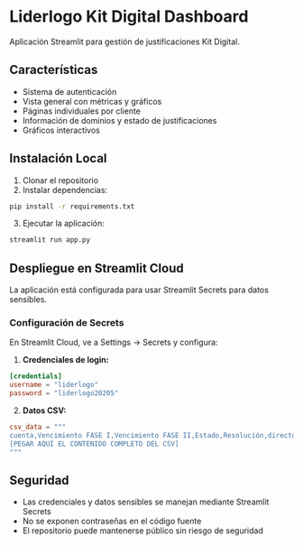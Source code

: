 # Liderlogo Kit Digital Dashboard

Aplicación Streamlit para gestión de justificaciones Kit Digital.

## Características

- Sistema de autenticación
- Vista general con métricas y gráficos
- Páginas individuales por cliente
- Información de dominios y estado de justificaciones
- Gráficos interactivos

## Instalación Local

1. Clonar el repositorio
2. Instalar dependencias:
```bash
pip install -r requirements.txt
```

3. Ejecutar la aplicación:
```bash
streamlit run app.py
```

## Despliegue en Streamlit Cloud

La aplicación está configurada para usar Streamlit Secrets para datos sensibles.

### Configuración de Secrets

En Streamlit Cloud, ve a Settings → Secrets y configura:

1. **Credenciales de login:**
```toml
[credentials]
username = "liderlogo"
password = "liderlogo20205"
```

2. **Datos CSV:**
```toml
csv_data = """
cuenta,Vencimiento FASE I,Vencimiento FASE II,Estado,Resolución,directorio,alta_gsc,sitemap_enviado,dominio,usuario_admin,contraseña_admin,justificacion FASE I,justificacion FASE II,sheets
[PEGAR AQUÍ EL CONTENIDO COMPLETO DEL CSV]
"""
```

## Seguridad

- Las credenciales y datos sensibles se manejan mediante Streamlit Secrets
- No se exponen contraseñas en el código fuente
- El repositorio puede mantenerse público sin riesgo de seguridad